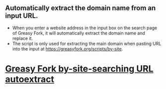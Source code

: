 ## Automatically extract the domain name from an input URL.

- When you enter a website address in the input box on the search page of Greasy Fork, it will automatically extract the domain name and replace it.
- The script is only used for extracting the main domain when pasting URL into the input at https://greasyfork.org/scripts/by-site.

# [Greasy Fork by-site-searching URL autoextract](https://greasyfork.org/zh-CN/scripts/463040-greasy-fork-by-site-searching-url-autoextract)

